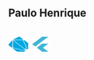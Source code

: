 ## Paulo Henrique

<div style="display: inline_block"><br>
  <img align="center" alt="paulo-dart" height="30" width="40" src="https://raw.githubusercontent.com/devicons/devicon/master/icons/dart/dart-plain.svg">
  <img align="center" alt="paulo-flutter" height="30" width="40" src="https://raw.githubusercontent.com/devicons/devicon/master/icons/flutter/flutter-plain.svg">
</div>
